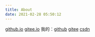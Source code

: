 ```yaml
---
title: About
date: 2021-02-28 05:50:12
---
```


<a href="https://seekstar.github.io">github.io</a> <a href="https://searchstar.gitee.io">gitee.io</a>
我的：<a href="https://github.com/seekstar">github</a> <a href="https://gitee.com/searchstar">gitee</a> <a href="https://blog.csdn.net/qq_41961459">csdn</a>

